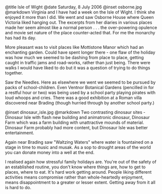 @title		Isle of Wight
@date		Saturday, 8 July 2006
@inset		osborne.jpg
@markdown
Virginia and I have had a week on the Isle of Wight. I think she enjoyed it more than I did. We went and saw Osborne House where Queen Victoria liked hanging out. The excerpts from her diaries in various places made her seem almost like a normal person . . . the over-powering opulence and movie set nature of the place counter-acted that. For me the monarchy has had its day.

More pleasant was to visit places like Mottistone Manor which had an enchanting garden. Could have spent longer there - one flaw of the holiday was how much we seemed to be dashing from place to place, getting caught in traffic jams and road-works, rather than just being. There were walks I would have liked to do but it was a question of trying to do things together.

Saw the Needles. Here as elsewhere we went we seemed to be pursued by packs of school-children. Even Ventnor Botanical Gardens (pencilled in for a restful hour or two) was being used by a school party playing pirates with loud whoops and cries. There was a good exhibition at a Roman villa discovered near Brading (though hurried through by another school party.)

@inset		dinosaur_isle.jpg
@markdown
Two contrasting dinosaur sites - Dinosaur Isle with flash new building and animatronic dinosaur, Dinosaur Farm which was a farm building with unattractive mounds of material. Dinosaur Farm probably had more content, but Dinosaur Isle was better entertainment.

Again near Brading saw "Waltzing Waters" where water is fountained on a stage in time to music and musak. As a sop to drought areas of the world you can donate money into a well at the end.

I realised again how stressful family holidays are. You're out of the safety of an established routine, you don't know where things are, how to get to places, where to eat. It's hard work getting around. People liking different activities means compromise rather than whole-heartedly enjoyment, means disappointment to a greater or lesser extent. Getting away from it all is hard to do.
